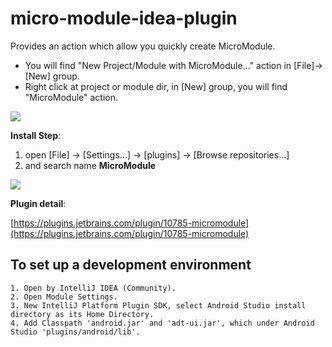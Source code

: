 # micro-module-idea-plugin
Provides an action which allow you quickly create MicroModule. 
* You will find "New Project/Module with MicroModule..." action in [File]->[New] group. 
* Right click at project or module dir, in [New] group, you will find "MicroModule" action. 

<img src='https://github.com/EastWoodYang/MicroModule/blob/master/picture/2.png'/>

**Install Step**: 
1. open [File] -> [Settings...] -> [plugins] -> [Browse repositories...]
2. and search name **MicroModule**

<img src='https://github.com/EastWoodYang/MicroModule/blob/master/picture/3.png'/>

**Plugin detail**: 

[https://plugins.jetbrains.com/plugin/10785-micromodule](https://plugins.jetbrains.com/plugin/10785-micromodule)


## To set up a development environment
    1. Open by IntelliJ IDEA (Community).
    2. Open Module Settings.
    3. New IntelliJ Platform Plugin SDK, select Android Studio install directory as its Home Directory.
    4. Add Classpath 'android.jar' and 'adt-ui.jar', which under Android Studio 'plugins/android/lib'.
